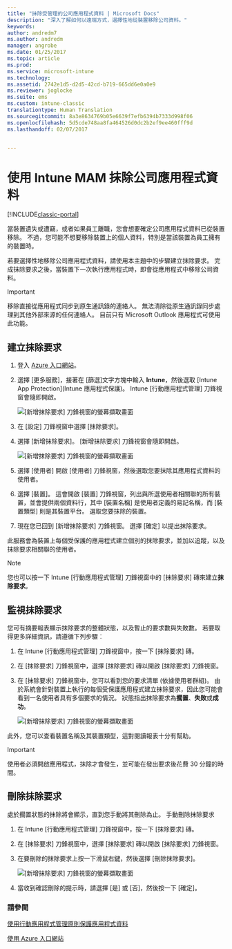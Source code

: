 ```yaml
---
title: "抹除受管理的公司應用程式資料 | Microsoft Docs"
description: "深入了解如何以遠端方式，選擇性地從裝置移除公司資料。"
keywords: 
author: andredm7
ms.author: andredm
manager: angrobe
ms.date: 01/25/2017
ms.topic: article
ms.prod: 
ms.service: microsoft-intune
ms.technology: 
ms.assetid: 2742e1d5-d2d5-42cd-b719-665dd6e0a0e9
ms.reviewer: joglocke
ms.suite: ems
ms.custom: intune-classic
translationtype: Human Translation
ms.sourcegitcommit: 8a3e8634769b05e6639f7efb6394b7333d998f06
ms.openlocfilehash: 5d5cde748aa8fa464526d0dc2b2ef9ee460fff9d
ms.lasthandoff: 02/07/2017


---
```


# <a name="wipe-company-app-data-with-intune-mam"></a>使用 Intune MAM 抹除公司應用程式資料

[!INCLUDE[classic-portal](../includes/classic-portal.md)]

當裝置遺失或遭竊，或者如果員工離職，您會想要確定公司應用程式資料已從裝置移除。 不過，您可能不想要移除裝置上的個人資料，特別是當該裝置為員工擁有的裝置時。

若要選擇性地移除公司應用程式資料，請使用本主題中的步驟建立抹除要求。 完成抹除要求之後，當裝置下一次執行應用程式時，即會從應用程式中移除公司資料。

>[!IMPORTANT]
> 移除直接從應用程式同步到原生通訊錄的連絡人。 無法清除從原生通訊錄同步處理到其他外部來源的任何連絡人。 目前只有 Microsoft Outlook 應用程式可使用此功能。

## <a name="create-a-wipe-request"></a>建立抹除要求

1.  登入 [Azure 入口網站](https://portal.azure.com)。

2.  選擇 [更多服務]，接著在 [篩選]文字方塊中輸入 **Intune**，然後選取 [Intune App Protection]\(Intune 應用程式保護)。 Intune [行動應用程式管理] 刀鋒視窗會隨即開啟。

    ![[新增抹除要求] 刀鋒視窗的螢幕擷取畫面](../media/AppManagement/wipe-request-mam-main-blade.png)

2.  在 [設定] 刀鋒視窗中選擇 [抹除要求]。

3.  選擇 [新增抹除要求]。 [新增抹除要求] 刀鋒視窗會隨即開啟。

    ![[新增抹除要求] 刀鋒視窗的螢幕擷取畫面](../media/AppManagement/AzurePortal_MAM_NewWipeRequest.png)

4.  選擇 [使用者] 開啟 [使用者] 刀鋒視窗，然後選取您要抹除其應用程式資料的使用者。

5.  選擇 [裝置]。 這會開啟 [裝置] 刀鋒視窗，列出與所選使用者相關聯的所有裝置，並會提供兩個資料行，其中 [裝置名稱] 是使用者定義的易記名稱，而 [裝置類型] 則是其裝置平台。 選取您要抹除的裝置。

6.  現在您已回到 [新增抹除要求] 刀鋒視窗。 選擇 [確定] 以提出抹除要求。 

此服務會為裝置上每個受保護的應用程式建立個別的抹除要求，並加以追蹤，以及抹除要求相關聯的使用者。

>[!NOTE]
> 您也可以按一下 Intune [行動應用程式管理] 刀鋒視窗中的 [抹除要求] 磚來建立**抹除要求**。

## <a name="monitor-your-wipe-requests"></a>監視抹除要求

您可有摘要報表顯示抹除要求的整體狀態，以及暫止的要求數與失敗數。 若要取得更多詳細資訊，請遵循下列步驟︰

1.  在 Intune [行動應用程式管理] 刀鋒視窗中，按一下 [抹除要求] 磚。

2.  在 [抹除要求] 刀鋒視窗中，選擇 [抹除要求] 磚以開啟 [抹除要求] 刀鋒視窗。

3.  在 [抹除要求] 刀鋒視窗中，您可以看到您的要求清單 (依據使用者群組)。 由於系統會針對裝置上執行的每個受保護應用程式建立抹除要求，因此您可能會看到一名使用者具有多個要求的情況。 狀態指出抹除要求為**擱置**、**失敗**或**成功**。

    ![[新增抹除要求] 刀鋒視窗的螢幕擷取畫面](../media/AppManagement/wipe-request-status-1.png)

此外，您可以查看裝置名稱及其裝置類型，這對閱讀報表十分有幫助。

>[!IMPORTANT]
> 使用者必須開啟應用程式，抹除才會發生，並可能在發出要求後花費 30 分鐘的時間。

## <a name="delete-a-wipe-request"></a>刪除抹除要求

處於擱置狀態的抹除將會顯示，直到您手動將其刪除為止。  手動刪除抹除要求

1.  在 Intune [行動應用程式管理] 刀鋒視窗中，按一下 [抹除要求] 磚。

2.  在 [抹除要求] 刀鋒視窗中，選擇 [抹除要求] 磚以開啟 [抹除要求] 刀鋒視窗。

3.  在要刪除的抹除要求上按一下滑鼠右鍵，然後選擇 [刪除抹除要求]。

    ![[新增抹除要求] 刀鋒視窗的螢幕擷取畫面](../media/AppManagement/delete-wipe-request.png)

4.  當收到確認刪除的提示時，請選擇 [是] 或 [否]，然後按一下 [確定]。


### <a name="see-also"></a>請參閱
[使用行動應用程式管理原則保護應用程式資料](protect-app-data-using-mobile-app-management-policies-with-microsoft-intune.md)

[使用 Azure 入口網站](azure-portal-for-microsoft-intune-mam-policies.md)

